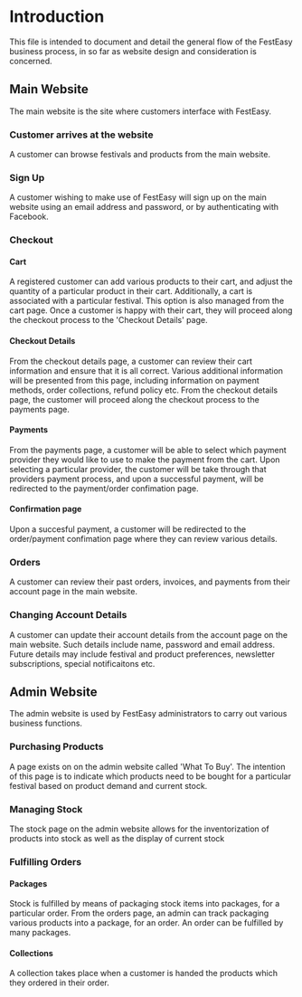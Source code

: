 # Introduction
This file is intended to document and detail the general flow of the FestEasy business process, in so far as website design and consideration is concerned.

## Main Website
The main website is the site where customers interface with FestEasy.

### Customer arrives at the website
A customer can browse festivals and products from the main website.

### Sign Up
A customer wishing to make use of FestEasy will sign up on the main website using an email address and password, or by authenticating with Facebook.

### Checkout
#### Cart
A registered customer can add various products to their cart, and adjust the quantity of a particular product in their cart.
Additionally, a cart is associated with a particular festival. This option is also managed from the cart page.
Once a customer is happy with their cart, they will proceed along the checkout process to the 'Checkout Details' page.

#### Checkout Details
From the checkout details page, a customer can review their cart information and ensure that it is all correct.
Various additional information will be presented from this page, including information on payment methods, order collections, refund policy etc.
From the checkout details page, the customer will proceed along the checkout process to the payments page.

#### Payments
From the payments page, a customer will be able to select which payment provider they would like to use to make the payment from the cart.
Upon selecting a particular provider, the customer will be take through that providers payment process, and upon a successful payment, will be redirected to the payment/order confimation page.

#### Confirmation page
Upon a succesful payment, a customer will be redirected to the order/payment confimation page where they can review various details.

### Orders
A customer can review their past orders, invoices, and payments from their account page in the main website.

### Changing Account Details
A customer can update their account details from the account page on the main website.
Such details include name, password and email address.
Future details may include festival and product preferences, newsletter subscriptions, special notificaitons etc.

## Admin Website
The admin website is used by FestEasy administrators to carry out various business functions.

### Purchasing Products
A page exists on on the admin website called 'What To Buy'.
The intention of this page is to indicate which products need to be bought for a particular festival based on product demand and current stock.

### Managing Stock
The stock page on the admin website allows for the inventorization of products into stock as well as the display of current stock

### Fulfilling Orders
#### Packages
Stock is fulfilled by means of packaging stock items into packages, for a particular order.
From the orders page, an admin can track packaging various products into a package, for an order.
An order can be fulfilled by many packages.

#### Collections
A collection takes place when a customer is handed the products which they ordered in their order.

